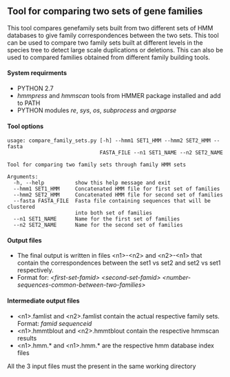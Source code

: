 ## Tool for comparing two sets of gene families 

This tool compares genefamily sets built from two different sets of HMM databases to give family correspondences between the two sets. This tool can be used to compare two family sets built at different levels in the species tree to detect large scale duplications or deletions. This can also be used to compared families obtained from different family building tools.  

#### System requirments
* PYTHON 2.7
* _hmmpress_ and _hmmscan_ tools from HMMER package installed and add to PATH
* PYTHON modules _re_, _sys_, _os_, _subprocess_ and _argparse_


#### Tool options
```
usage: compare_family_sets.py [-h] --hmm1 SET1_HMM --hmm2 SET2_HMM --fasta
                              FASTA_FILE --n1 SET1_NAME --n2 SET2_NAME

Tool for comparing two family sets through family HMM sets

Arguments:
  -h, --help          show this help message and exit
  --hmm1 SET1_HMM     Concatenated HMM file for first set of families
  --hmm2 SET2_HMM     Concatenated HMM file for second set of families
  --fasta FASTA_FILE  Fasta file containing sequences that will be clustered
                      into both set of families
  --n1 SET1_NAME      Name for the first set of families
  --n2 SET2_NAME      Name for the second set of families
```


#### Output files

* The final output is written in files \<n1\>-\<n2\> and \<n2\>-\<n1\> that contain the correspondences between the set1 vs set2 and set2 vs set1 respectively.
* Format for: _\<first-set-famid\>_ _\<second-set-famid\>_ _\<number-sequences-common-between-two-families\>_

#### Intermediate output files
* \<n1\>.famlist and \<n2\>.famlist contain the actual respective family sets. Format: _famid_ _sequenceid_
* \<n1\>.hmmtblout and \<n2\>.hmmtblout contain the respective hmmscan results
* \<n1\>.hmm.\* and \<n1\>.hmm.\* are the respective hmm database index files  


All the 3 input files must the present in the same working directory
	
